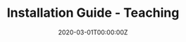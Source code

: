 ---
date: "2020-03-01T00:00:00Z"
external_link: ""
links:
- name: Install Guide
  url: https://pp4rs.github.io/installation-guide
- icon: github
  icon_pack: fab
  name: GitHub Page
  url: https://github.com/pp4rs/2020-uzh-installation-guide
  
slides:
summary: Detailed installation instructions for data science tools for economics & marketing research. Aimed at students, multiple OS support.
tags:
- install-guide
title: Installation Guide - Teaching
url_code: ""
url_pdf: ""
url_slides: ""
url_video: ""
---
